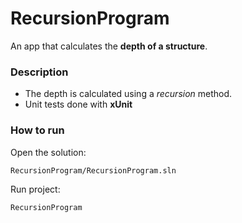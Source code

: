# RecursionProgram
An app that calculates the **depth of a structure**.

### Description
- The depth is calculated using a *recursion* method.
- Unit tests done with **xUnit**

### How to run

Open the solution:
```
RecursionProgram/RecursionProgram.sln
```

Run project:
```
RecursionProgram
```
